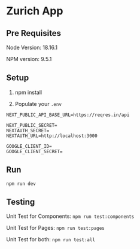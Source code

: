 # Zurich App

## Pre Requisites

Node Version: 18.16.1

NPM version: 9.5.1

## Setup

1. npm install

2. Populate your `.env`

```
NEXT_PUBLIC_API_BASE_URL=https://reqres.in/api

NEXT_PUBLIC_SECRET=
NEXTAUTH_SECRET=
NEXTAUTH_URL=http://localhost:3000

GOOGLE_CLIENT_ID=
GOOGLE_CLIENT_SECRET=
```

## Run

`npm run dev`

## Testing

Unit Test for Components: `npm run test:components`

Unit Test for Pages: `npm run test:pages`

Unit Test for both: `npm run test:all`
